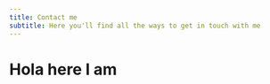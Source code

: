 ```yaml
---
title: Contact me
subtitle: Here you'll find all the ways to get in touch with me
---
```


# Hola here I am